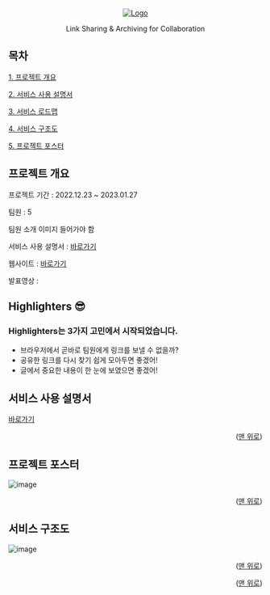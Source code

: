 <a name="readme-top"></a>

<!-- PROJECT LOGO -->
<br />
<div align="center">
  <a href="https://highlighters.site/" target="_blank">
    <img src="https://velog.velcdn.com/images/chobae/post/97fa6a9e-ebfb-48ba-8335-d6a5c3949a47/image.png" alt="Logo" width="" height="">
  </a>

  <p align="center">
   Link Sharing & Archiving for Collaboration
  </p>
</div>

<!-- TABLE OF CONTENTS -->

## 목차
<a href="#Highlighters">1. 프로젝트 개요</a>

<a href="#service">2. 서비스 사용 설명서</a>

<a href="#roadmap">3. 서비스 로드맵</a>

<a href="#arch">4. 서비스 구조도</a>

<a href="#poster">5. 프로젝트 포스터</a>

<!-- ABOUT THE PROJECT -->

## 프로젝트 개요

프로젝트 기간 : 2022.12.23 ~ 2023.01.27

팀원 : 5

팀원 소개 이미지 들어가야 함

서비스 사용 설명서 : [바로가기](https://zircon-kale-103.notion.site/Highlighters-b7074bda3ec542e7bd4002babca6e5fc)

웹사이트 : [바로가기](https://highlighters.site/)

발표영상 : 

<!-- ABOUT THE PROJECT -->
<a name="Highlighters"> </a>
## Highlighters 😎
<!-- 대충 이미지 -->

 <h3 align="left">Highlighters는 3가지 고민에서 시작되었습니다.</h3>

- 브라우저에서 곧바로 팀원에게 링크를 보낼 수 없을까? 
- 공유한 링크를 다시 찾기 쉽게 모아두면 좋겠어! 
- 글에서 중요한 내용이 한 눈에 보였으면 좋겠어! 





<!-- GETTING STARTED -->
<a name="service"> </a>
## 서비스 사용 설명서

  <a href="https://zircon-kale-103.notion.site/Highlighters-b7074bda3ec542e7bd4002babca6e5fc" target="_blank">
    <p>바로가기</p>
  </a>
<p align="right">(<a href="#readme-top">맨 위로</a>)</p>


<!-- 포스터 -->
<a name="poster"> </a>
## 프로젝트 포스터
![image](https://user-images.githubusercontent.com/101175828/215235500-a329f9fd-6251-4e7e-8e96-36a33113678f.png)
<p align="right">(<a href="#readme-top">맨 위로</a>)</p>


<!-- 아키텍처 -->
<a name="arch"></a>
## 서비스 구조도
![image](https://user-images.githubusercontent.com/101175828/214384335-2e829ad4-d4c2-40f0-be71-cf2ebcfc8166.png)
<p align="right">(<a href="#readme-top">맨 위로</a>)</p>



<!-- CONTACT -->

<p align="right">(<a href="#readme-top">맨 위로</a>)</p>


<!-- MARKDOWN LINKS & IMAGES -->
<!-- https://www.markdownguide.org/basic-syntax/#reference-style-links -->

[contributors-shield]: https://img.shields.io/github/contributors/othneildrew/Best-README-Template.svg?style=for-the-badge
[contributors-url]: https://github.com/othneildrew/Best-README-Template/graphs/contributors
[forks-shield]: https://img.shields.io/github/forks/othneildrew/Best-README-Template.svg?style=for-the-badge
[forks-url]: https://github.com/othneildrew/Best-README-Template/network/members
[stars-shield]: https://img.shields.io/github/stars/othneildrew/Best-README-Template.svg?style=for-the-badge
[stars-url]: https://github.com/othneildrew/Best-README-Template/stargazers
[issues-shield]: https://img.shields.io/github/issues/othneildrew/Best-README-Template.svg?style=for-the-badge
[issues-url]: https://github.com/SY-Highlighters/Highlighters/issues
[product-screenshot]: images/screenshot.png
[next.js]: https://img.shields.io/badge/next.js-000000?style=for-the-badge&logo=nextdotjs&logoColor=white
[next-url]: https://nextjs.org/
[react.js]: https://img.shields.io/badge/React-20232A?style=for-the-badge&logo=react&logoColor=61DAFB
[react-url]: https://reactjs.org/
[vue.js]: https://img.shields.io/badge/Vue.js-35495E?style=for-the-badge&logo=vuedotjs&logoColor=4FC08D
[vue-url]: https://vuejs.org/
[angular.io]: https://img.shields.io/badge/Angular-DD0031?style=for-the-badge&logo=angular&logoColor=white
[angular-url]: https://angular.io/
[svelte.dev]: https://img.shields.io/badge/Svelte-4A4A55?style=for-the-badge&logo=svelte&logoColor=FF3E00
[svelte-url]: https://svelte.dev/
[laravel.com]: https://img.shields.io/badge/Laravel-FF2D20?style=for-the-badge&logo=laravel&logoColor=white
[laravel-url]: https://laravel.com
[bootstrap.com]: https://img.shields.io/badge/Bootstrap-563D7C?style=for-the-badge&logo=bootstrap&logoColor=white
[bootstrap-url]: https://getbootstrap.com
[jquery.com]: https://img.shields.io/badge/jQuery-0769AD?style=for-the-badge&logo=jquery&logoColor=white
[jquery-url]: https://jquery.com


